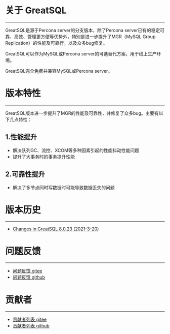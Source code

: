 # 关于 GreatSQL
--- 

GreatSQL是源于Percona server的分支版本，除了Percona server已有的稳定可靠、高效、管理更方便等优势外，特别是进一步提升了MGR（MySQL Group Replication）的性能及可靠行，以及众多bug修复。

GreatSQL可以作为MySQL或Percona server的可选替代方案，用于线上生产环境。

GreatSQL完全免费并兼容MySQL或Percona server。


# 版本特性
---
GreatSQL版本进一步提升了MGR的性能及可靠性，并修复了众多bug。主要有以下几点特性：
## 1.性能提升
- 解决队列GC、流控、XCOM等多种因素引起的性能抖动性能问题
- 提升了大事务时的事务提升性能

## 2.可靠性提升
- 解决了多节点同时写数据时可能导致数据丢失的问题


# 版本历史
---
- [Changes in GreatSQL 8.0.23 (2021-3-20)](https://gitee.com/GreatSQL/GreatSQL/blob/master/relnotes/changes-greatsql-8-0-22.md)



# 问题反馈
---
- [问题反馈 gitee](https://gitee.com/GreatSQL/GreatSQL/wikis)
- [问题反馈 github](https://github/greatsql/GreatSQL/wikis)



# 贡献者
---
- [贡献者列表 gitee](https://gitee.com/GreatSQL/GreatSQL/doc/Contributors.md)
- [贡献者列表 github](https://github/greatsql/GreatSQL/doc/Contributors.md)